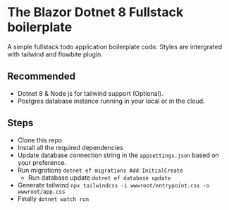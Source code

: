 ﻿# The Blazor Dotnet 8 Fullstack boilerplate

A simple fullstack todo application boilerplate code. Styles are intergrated with tailwind and flowbite plugin.

## Recommended
- Dotnet 8 & Node js for tailwind support (Optional).
- Postgres database instance running in your local or in the cloud.

## Steps
- Clone this repo
- Install all the required dependencies
- Update database connection string in the `appsettings.json` based on your preference.
- Run migrations `dotnet ef migrations Add InitialCreate`
  - Run database update `dotnet ef database update`
- Generate tailwind `npx tailwindcss -i wwwroot/entrypoint.css -o wwwroot/app.css`
- Finally `dotnet watch run`

